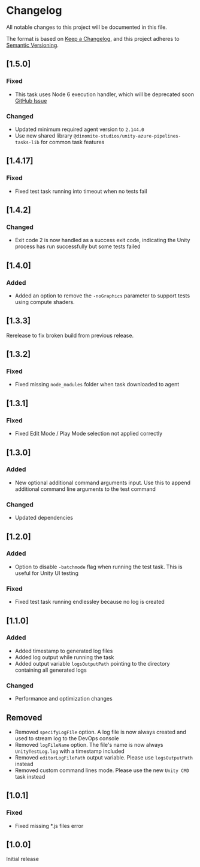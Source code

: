 # Changelog

All notable changes to this project will be documented in this file.

The format is based on [Keep a Changelog](https://keepachangelog.com/en/1.0.0/),
and this project adheres to [Semantic Versioning](https://semver.org/spec/v2.0.0.html).

## [1.5.0]

### Fixed

- This task uses Node 6 execution handler, which will be deprecated soon [GitHub Issue](https://github.com/Dinomite-Studios/unity-azure-pipelines-tasks/issues/190)

### Changed

- Updated minimum required agent version to `2.144.0`
- Use new shared library `@dinomite-studios/unity-azure-pipelines-tasks-lib` for common task features

## [1.4.17]

### Fixed

- Fixed test task running into timeout when no tests fail

## [1.4.2]

### Changed

- Exit code 2 is now handled as a success exit code, indicating the Unity process has run successfully but some tests failed

## [1.4.0]

### Added

- Added an option to remove the `-noGraphics` parameter to support tests using compute shaders.

## [1.3.3]

Rerelease to fix broken build from previous release.

## [1.3.2]

### Fixed

- Fixed missing `node_modules` folder when task downloaded to agent

## [1.3.1]

### Fixed

- Fixed Edit Mode / Play Mode selection not applied correctly

## [1.3.0]

### Added

- New optional additional command arguments input. Use this to append additional command line arguments to the test command

### Changed

- Updated dependencies

## [1.2.0]

### Added

- Option to disable `-batchmode` flag when running the test task. This is useful for Unity UI testing

### Fixed

- Fixed test task running endlessley because no log is created

## [1.1.0]

### Added

- Added timestamp to generated log files
- Added log output while running the task
- Added output variable `logsOutputPath` pointing to the directory containing all generated logs

### Changed

- Performance and optimization changes

## Removed

- Removed `specifyLogFile` option. A log file is now always created and used to stream log to the DevOps console
- Removed `logFileName` option. The file's name is now always `UnityTestLog.log` with a timestamp included
- Removed `editorLogFilePath` output variable. Please use `logsOutputPath` instead
- Removed custom command lines mode. Please use the new `Unity CMD` task instead

## [1.0.1]

### Fixed

- Fixed missing *.js files error

## [1.0.0]

Initial release